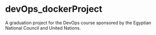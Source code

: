 # devOps_dockerProject
A graduation project for the DevOps course sponsored by the Egyptian National Council and United Nations.
